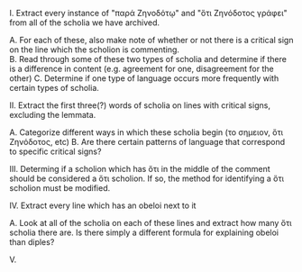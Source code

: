 I. Extract every instance of "παρά Ζηνοδότῳ" and "ὅτι Ζηνόδοτος γράφει" from all of the scholia we have archived.   
  
  A. For each of these, also make note of whether or not there is a critical sign on the line which the scholion is commenting.  
  B. Read through some of these two types of scholia and determine if there is a difference in content (e.g. agreement for one, disagreement for the other)
  C. Determine if one type of language occurs more frequently with certain types of scholia.
  
II. Extract the first three(?) words of scholia on lines with critical signs, excluding the lemmata.

  A. Categorize different ways in which these scholia begin (το σημειον, ὅτι Ζηνόδοτος, etc)
  B. Are there certain patterns of language that correspond to specific critical signs?
  
III. Determing if a scholion which has ὅτι in the middle of the comment should be considered a ὅτι scholion. If so, the method for identifying a ὅτι scholion must be modified.

IV. Extract every line which has an obeloi next to it

  A. Look at all of the scholia on each of these lines and extract how many ὅτι scholia there are. Is there simply a different formula for explaining obeloi than diples?
  
V. 

